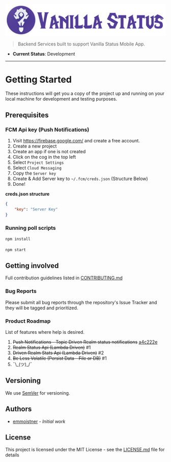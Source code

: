 <img src='./images/banner.png' />

> Backend Services built to support Vanilla Status Mobile App.

* **Current Status**: Development

* **
# Getting Started
These instructions will get you a copy of the project up and running on your local machine for development and testing purposes.

## Prerequisites
### FCM Api key (Push Notifications)

1. Visit https://firebase.google.com/ and create a free account.
2. Create a new project
3. Create an app if one is not created
4. Click on the cog in the top left
5. Select `Project Settings`
6. Select `Cloud Messaging`
7. Copy the `Server key`
8. Create & Add Server key to  `~/.fcm/creds.json` (Structure Below)
9. Done!

**creds.json structure**
```json
{
    "key": "Server Key"
}
```
### Running poll scripts
```sh
npm install

npm start
```

## Getting involved
Full contribution guidelines listed in [CONTRIBUTING.md](CONTRIBUTING.md)

### Bug Reports
Please submit all bug reports through the repository's Issue Tracker and they will be tagged and prioritized.

### Product Roadmap
List of features where help is desired.

1. ~~Push Notifications - Topic Driven Realm status notifications~~ [a4c222e](https://github.com/vanillastatus/VanillaStatusBackend/commit/a4c222e2337e9e982e6f5b4cfa386ec73ee75ea1)
2. ~~Realm Status Api (Lambda Driven)~~ #1
3. ~~Driven Realm Stats Api (Lambda Driven)~~ #2
4. ~~Be Less Volatile (Persist Data - File or DB)~~ #1
5. ¯\\\_(ツ)_/¯

## Versioning
We use [SemVer](http://semver.org/) for versioning.

## Authors
* [emmoistner](https://github.com/emmoistner) - *Initial work*

## License
This project is licensed under the MIT License - see the [LICENSE.md](LICENSE.md) file for details
